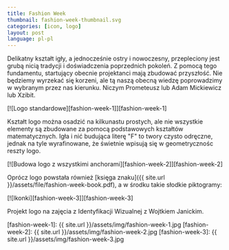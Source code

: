 ```yaml
---
title: Fashion Week
thumbnail: fashion-week-thumbnail.svg
categories: [icon, logo]
layout: post
language: pl-pl
---
```


Delikatny kształt igły, a jednocześnie ostry i nowoczesny, przepleciony jest grubą nicią tradycji i doświadczenia poprzednich pokoleń. Z pomocą tego fundamentu, startujący obecnie projektanci mają zbudować przyszłość. Nie będziemy wyrzekać się korzeni, ale tą naszą obecną wiedzę poprowadzimy w wybranym przez nas kierunku. Niczym Prometeusz lub Adam Mickiewicz lub Xzibit.

[![Logo standardowe][fashion-week-1]][fashion-week-1]

Kształt logo można osadzić na kilkunastu prostych, ale nie wszystkie elementy są zbudowane za pomocą podstawowych kształtów matematycznych. Igła i nić budująca literę "F" to twory czysto odręczne, jednak na tyle wyrafinowane, że świetnie wpisują się w geometrycznośc reszty logo.

[![Budowa logo z wszystkimi anchorami][fashion-week-2]][fashion-week-2]

Oprócz logo powstała również [księga znaku]({{ site.url }}/assets/file/fashion-week-book.pdf), a w środku takie słodkie piktogramy:

[![Ikonki][fashion-week-3]][fashion-week-3]

Projekt logo na zajęcia z Identyfikacji Wizualnej z Wojtkiem Janickim.

[fashion-week-1]: {{ site.url }}/assets/img/fashion-week-1.jpg
[fashion-week-2]: {{ site.url }}/assets/img/fashion-week-2.jpg
[fashion-week-3]: {{ site.url }}/assets/img/fashion-week-3.jpg
